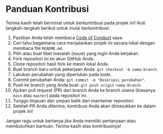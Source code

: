 # Panduan Kontribusi

Terima kasih telah berminat untuk berkontribusi pada projek ini! Ikuti langkah-langkah berikut untuk mulai berkontribusi:

1. Pastikan Anda telah membaca [Code of Conduct](CODE_OF_CONDUCT.md) saya.
2. Cari tahu bagaimana cara menjalankan projek ini secara lokal dengan membaca file `README.md`.
3. Pilih atau buat tiket masalah (issue) yang ingin Anda kerjakan.
4. Fork repositori ini ke akun GitHub Anda.
5. Clone repositori hasil fork ke mesin lokal Anda.
6. Buat branch baru untuk pekerjaan Anda: `git checkout -b nama-branch`.
7. Lakukan perubahan yang diperlukan pada kode.
8. Commit perubahan Anda: `git commit -m "Deskripsi perubahan"`.
9. Push ke branch yang Anda buat: `git push origin nama-branch`.
10. Ajukan pull request (PR) dari branch Anda ke branch utama (biasanya `main` atau `master`) pada repositori ini.
11. Tunggu tinjauan dan umpan balik dari maintainer repositori.
12. Setelah PR Anda diterima, kontribusi Anda akan dimasukkan ke dalam projek ini!

Jangan ragu untuk bertanya jika Anda memiliki pertanyaan atau membutuhkan bantuan. Terima kasih atas kontribusinya!

